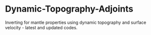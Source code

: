# Dynamic-Topography-Adjoints
Inverting for mantle properties using dynamic topography and surface velocity - latest and updated codes. 
